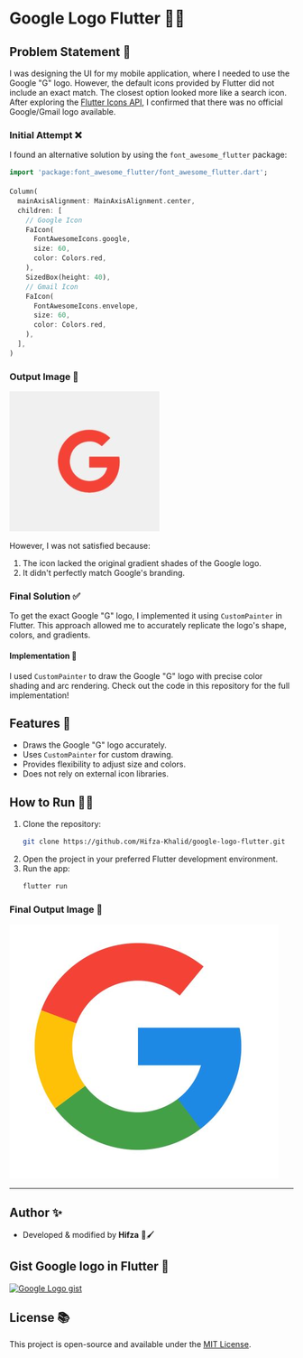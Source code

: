 # Google Logo Flutter 🎨📱

## Problem Statement 🚀
I was designing the UI for my mobile application, where I needed to use the Google "G" logo. However, the default icons provided by Flutter did not include an exact match. The closest option looked more like a search icon. After exploring the [Flutter Icons API](https://api.flutter.dev/flutter/material/Icons-class.html), I confirmed that there was no official Google/Gmail logo available.

### Initial Attempt ❌
I found an alternative solution by using the `font_awesome_flutter` package:

```dart
import 'package:font_awesome_flutter/font_awesome_flutter.dart';

Column(
  mainAxisAlignment: MainAxisAlignment.center,
  children: [
    // Google Icon
    FaIcon(
      FontAwesomeIcons.google,
      size: 60,
      color: Colors.red,
    ),
    SizedBox(height: 40),
    // Gmail Icon
    FaIcon(
      FontAwesomeIcons.envelope,
      size: 60,
      color: Colors.red,
    ),
  ],
)
```

### Output Image 📸
![Google Icon Output](https://github.com/Hifza-Khalid/google-logo-flutter/blob/main/screenshots/Google1.JPG)

However, I was not satisfied because:
1. The icon lacked the original gradient shades of the Google logo.
2. It didn't perfectly match Google's branding.

### Final Solution ✅
To get the exact Google "G" logo, I implemented it using `CustomPainter` in Flutter. This approach allowed me to accurately replicate the logo's shape, colors, and gradients.

#### Implementation 🧐
I used `CustomPainter` to draw the Google "G" logo with precise color shading and arc rendering. Check out the code in this repository for the full implementation!

## Features 🎨
- Draws the Google "G" logo accurately.
- Uses `CustomPainter` for custom drawing.
- Provides flexibility to adjust size and colors.
- Does not rely on external icon libraries.

## How to Run 🏃‍♂️
1. Clone the repository:
   ```sh
   git clone https://github.com/Hifza-Khalid/google-logo-flutter.git
   ```
2. Open the project in your preferred Flutter development environment.
3. Run the app:
   ```sh
   flutter run
   ```

### Final Output Image 📸
![Final Google Logo Output](https://github.com/Hifza-Khalid/google-logo-flutter/blob/main/screenshots/Google2.JPG)
<hr>


## Author ✨
- Developed & modified by **Hifza** 🌟🖌️
## Gist Google logo in Flutter 🎨

[![Google Logo gist](https://img.shields.io/badge/Gist-view-blue)](https://gist.github.com/Hifza-Khalid/a029b430a4f089db173734d4fbd30a51)

## License 📚
This project is open-source and available under the [MIT License](LICENSE).

